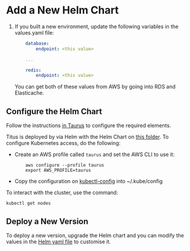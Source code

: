 # Add a New Helm Chart

1. If you built a new environment, update the following variables in the values.yaml file:
    ```yaml
        database:
            endpoint: <this value>

        ...

        redis:
            endpoint: <this value>

    ```
    You can get both of these values from AWS by going into RDS and Elasticache.

## Configure the Helm Chart

Follow the instructions [in Taurus](https://nf-taurus.netlify.com) to configure the required
elements.

Titus is deployed by via Helm with the Helm Chart on [this folder](./helm). To
configure Kubernetes access, do the following:

- Create an AWS profile called `taurus` and set the AWS CLI to use it:
    ```
        aws configure --profile taurus
        export AWS_PROFILE=taurus
    ```
- Copy the configuration on [kubectl-config](./kubectl-config) into ~/.kube/config

To interact with the cluster, use the command:
```
kubectl get nodes
```

## Deploy a New Version

To deploy a new version, upgrade the Helm chart and you can modify the values in the [Helm yaml file](./helm/values.yaml) to customise it.

